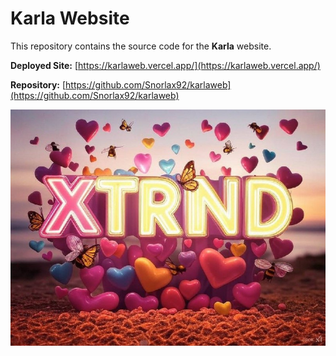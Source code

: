 # Karla Website

This repository contains the source code for the **Karla** website.

**Deployed Site:** [https://karlaweb.vercel.app/](https://karlaweb.vercel.app/)

**Repository:** [https://github.com/Snorlax92/karlaweb](https://github.com/Snorlax92/karlaweb)

![Logo](https://raw.githubusercontent.com/Snorlax92/karlaweb/main/src/logo.jpg)
